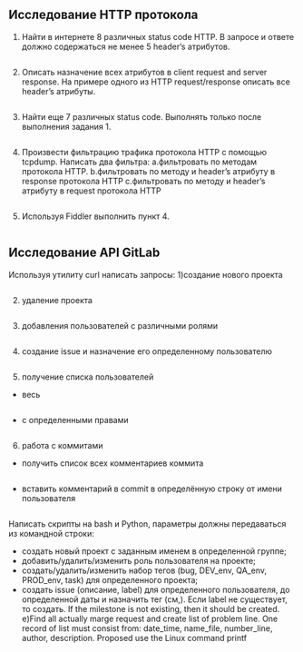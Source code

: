 ## Исследование HTTP протокола 
1) Найти в интернете 8 различных status code HTTP. В запросе и ответе должно содержаться не менее 5 header’s атрибутов. 
```

```
2) Описать назначение всех атрибутов в client request and server response. На примере одного из HTTP request/response описать все header’s атрибуты. 
```

```
3) Найти еще 7 различных status code. Выполнять только после выполнения задания 1. 
```

```
4) Произвести фильтрацию трафика протокола HTTP с помощью tcpdump. Написать два фильтра: a.фильтровать по методам протокола HTTP.  b.фильтровать по методу и header’s атрибуту в response протокола HTTP c.фильтровать по методу и header’s атрибуту в request протокола HTTP 
```

```
5) Используя Fiddler выполнить пункт 4. 
```

```
## Исследование API GitLab
Используя утилиту curl написать запросы: 
1)создание нового проекта
```

```
2) удаление проекта 
```

```
3) добавления пользователей с различными ролями 
```

```
4) создание issue и назначение его определенному пользователю 
```

```
5) получение списка пользователей 
- весь
```

```
- с определенными правами
```

```
6) работа с коммитами
- получить список всех комментариев коммита 
```

```
- вставить комментарий в commit в определённую строку от имени пользователя 
```

```
Написать скрипты на bash и Python, параметры должны передаваться из командной строки: 
- создать новый проект с заданным именем в определенной группе; 
- добавить/удалить/изменить роль пользователя на проекте; 
- создать/удалить/изменить набор тегов (bug, DEV_env, QA_env, PROD_env, task) для определенного проекта; 
- создать issue (описание, label) для определенного пользователя, до определенной даты и назначить тег (см,). Если label не существует, то создать. If the milestone is not existing, then it should be created. e)Find all actually marge request and create list of problem line. One record of list must consist from: date_time, name_file, number_line, author, description. Proposed use the Linux command printf 
